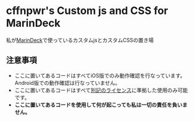 # cffnpwr's Custom js and CSS for MarinDeck

私が[MarinDeck](https://hisubway.online/marindeck/)で使っているカスタムjsとカスタムCSSの置き場

## 注意事項

 - ここに置いてあるコードはすべてiOS版でのみ動作確認を行なっています。Android版での動作確認は行なっていません。
 - ここに置いてあるコードはすべて[別記のライセンス](https://github.com/cffnpwr/marindeck-custom/blob/main/LICENSE)に準拠した使用のみ可能です。
 - **ここに置いてあるコードを使用して何が起こっても私は一切の責任を負いません。**
